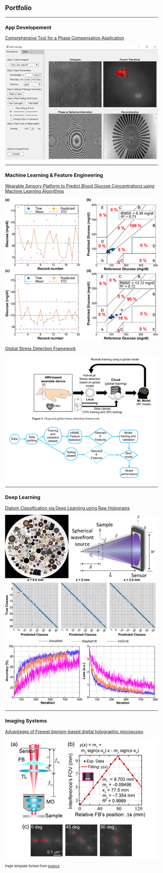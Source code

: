 ## Portfolio

---
### App Developement
[Comprehensive Tool for a Phase Compensation Application](notele_App_page.md)

<img src="images/noteleApp/Picture3.png?raw=true"/>

---
### Machine Learning & Feature Engineering
[Wearable Sensory Platform to Predict Blood Glucose Concentrations using Machine Learning Algorithms](nicgm.md)

<img src="images/nicgm/Picture8.png?raw=true"/>

[Global Stress Detection Framework](stress_detection.md)

<img src="images/stress.png?raw=true"/>

---
### Deep Learning
[Diatom Classification via Deep Learning using Raw Holograms](diatoms.md)

<img src="images/diatoms/Picture2.png?raw=true"/>

---
### Imaging Systems
[Advantages of Fresnel biprism-based digital holographic microscopy](fresnel_biprism.md)

<img src="images/fresnel.png?raw=true"/>

<p style="font-size:11px">Page template forked from <a href="https://github.com/evanca/quick-portfolio">evanca</a></p>
<!-- Remove above link if you don't want to attibute -->
